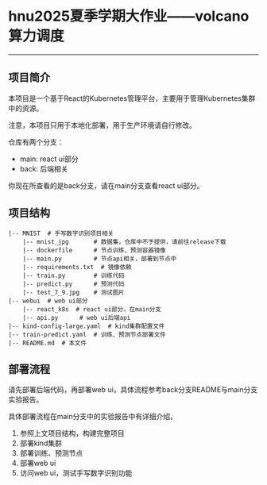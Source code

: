 # hnu2025夏季学期大作业——volcano算力调度
---
## 项目简介

本项目是一个基于React的Kubernetes管理平台，主要用于管理Kubernetes集群中的资源。

注意，本项目只用于本地化部署，用于生产环境请自行修改。

仓库有两个分支：
- main: react ui部分
- back: 后端相关

你现在所查看的是back分支，请在main分支查看react ui部分。

## 项目结构

```
|-- MNIST  # 手写数字识别项目相关
    |-- mnist_jpg       # 数据集，仓库中不予提供，请前往release下载
    |-- dockerfile      # 节点训练、预测容器镜像
    |-- main.py         # 节点api相关，部署到节点中
    |-- requirements.txt  # 镜像依赖
    |-- train.py        # 训练代码
    |-- predict.py      # 预测代码
    |-- test_7_9.jpg    # 测试图片
|-- webui  # web ui部分
    |-- react_k8s  # react ui部分，在main分支
    |-- api.py      # web ui后端api
|-- kind-config-large.yaml  # kind集群配置文件
|-- train-predict.yaml  # 训练、预测节点部署文件
|-- README.md  # 本文件
```

## 部署流程

请先部署后端代码，再部署web ui，具体流程参考back分支README与main分支实验报告。

具体部署流程在main分支中的实验报告中有详细介绍。

1. 参照上文项目结构，构建完整项目
2. 部署kind集群
3. 部署训练、预测节点
4. 部署web ui
5. 访问web ui，测试手写数字识别功能